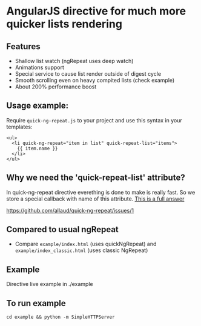 # AngularJS directive for much more quicker lists rendering

## Features

* Shallow list watch (ngRepeat uses deep watch)
* Animations support
* Special service to cause list render outside of digest cycle
* Smooth scrolling even on heavy compited lists  (check example)
* About 200% performance boost

## Usage example:

Require `quick-ng-repeat.js` to your project and use this syntax in your templates:

    <ul>
      <li quick-ng-repeat="item in list" quick-repeat-list="items">
        {{ item.name }}
      </li>
    </ul>
    
## Why we need the 'quick-repeat-list' attribute?

In quick-ng-repeat directive everething is done to make is really fast. So we store a special callback with name of this attribute. 
[This is a full answer](https://github.com/allaud/quick-ng-repeat/issues/1)

https://github.com/allaud/quick-ng-repeat/issues/1

## Compared to usual ngRepeat

* Compare `example/index.html` (uses quickNgRepeat) and `example/index_classic.html` (uses classic NgRepeat)

## Example

Directive live example in ./example

## To run example
    cd example && python -m SimpleHTTPServer

